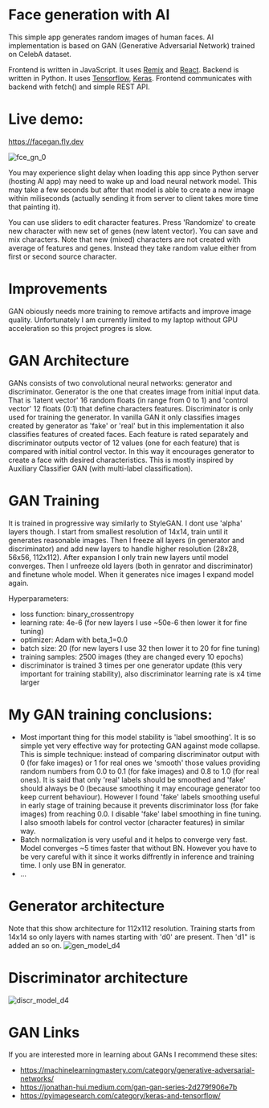 # Face generation with AI
This simple app generates random images of human faces. AI implementation is based on GAN (Generative Adversarial Network) trained on CelebA dataset.

Frontend is written in JavaScript. It uses [Remix](https://remix.run/) and [React](https://react.dev/). Backend is written in Python. It uses [Tensorflow](https://www.tensorflow.org), [Keras](https://keras.io/). Frontend communicates with backend with fetch() and simple REST API.

# Live demo: 
https://facegan.fly.dev

![fce_gn_0](https://github.com/zbigniew54/FaceGAN/assets/132487185/961107e9-5cf6-485e-aa2d-d49228de10be)

You may experience slight delay when loading this app since Python server (hosting AI app) may need to wake up and load neural network model. This may take a few seconds but after that model is able to create a new image within miliseconds (actually sending it from server to client takes more time that painting it). 

You can use sliders to edit character features. Press 'Randomize' to create new character with new set of genes (new latent vector). You can save and mix characters. Note that new (mixed) characters are not created with average of features and genes. Instead they take random value either from first or second source character.

# Improvements
GAN obiously needs more training to remove artifacts and improve image quality. Unfortunately I am currently limited to my laptop without GPU acceleration so this project progres is slow.

# GAN Architecture
GANs consists of two convolutional neural networks: generator and discriminator. Generator is the one that creates image from initial input data. That is 'latent vector' 16 random floats (in range from 0 to 1) and 'control vector' 12 floats (0:1) that define characters features. Discriminator is only used for training the generator. In vanilla GAN it only classifies images created by generator as 'fake' or 'real' but in this implementation it also classifies features of created faces. Each feature is rated separately and discriminator outputs vector of 12 values (one for each feature) that is compared with initial control vector. In this way it encourages generator to create a face with desired characteristics. This is mostly inspired by Auxiliary Classifier GAN (with multi-label classification).

# GAN Training
It is trained in progressive way similarly to StyleGAN. I dont use 'alpha' layers though. I start from smallest resolution of 14x14, train until it generates reasonable images. Then I freeze all layers (in generator and discriminator) and add new layers to handle higher resolution (28x28, 56x56, 112x112). After expansion I only train new layers until model converges. Then I unfreeze old layers (both in genrator and discriminator) and finetune whole model. When it generates nice images I expand model again.

Hyperparameters:
* loss function: binary_crossentropy
* learning rate: 4e-6 (for new layers I use ~50e-6 then lower it for fine tuning)
* optimizer: Adam with beta_1=0.0
* batch size: 20  (for new layers I use 32 then lower it to 20 for fine tuning)
* training samples: 2500 images (they are changed every 10 epochs)
* discriminator is trained 3 times per one generator update (this very important for training stability), also discriminator learning rate is x4 time larger

# My GAN training conclusions:
* Most important thing for this model stability is 'label smoothing'. It is so simple yet very effective way for protecting GAN against mode collapse. This is simple technique: instead of comparing discriminator output with 0 (for fake images) or 1 for real ones we 'smooth' those values providing random numbers from 0.0 to 0.1 (for fake images) and 0.8 to 1.0 (for real ones). It is said that only 'real' labels should be smoothed and 'fake' should always be 0 (because smoothing it may encourage generator too keep current behaviour). However I found 'fake' labels smoothing useful in early stage of training because it prevents  discriminator loss (for fake images) from reaching 0.0. I disable 'fake' label smoothing in fine tuning. I also smooth labels for control vector (character features) in similar way.
* Batch normalization is very useful and it helps to converge very fast. Model converges ~5 times faster that without BN. However you have to be very careful with it since it works diffrently in inference and training time. I only use BN in generator.
* ...

# Generator architecture
Note that this show architecture for 112x112 resolution. Training starts from 14x14 so only layers with names starting with 'd0' are present. Then 'd1" is added an so on.
![gen_model_d4](https://github.com/zbigniew54/FaceGAN/assets/132487185/6aaf8d86-0772-4b3d-8e43-e9a05bce9a47)

# Discriminator architecture
![discr_model_d4](https://github.com/zbigniew54/FaceGAN/assets/132487185/82d811d4-1d88-4f7f-8510-ebc31a733ff2)

# GAN Links
If you are interested more in learning about GANs I recommend these sites:
* https://machinelearningmastery.com/category/generative-adversarial-networks/
* https://jonathan-hui.medium.com/gan-gan-series-2d279f906e7b
* https://pyimagesearch.com/category/keras-and-tensorflow/

